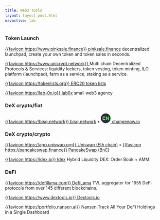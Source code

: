 ```yaml
---
title: Web3 Tools
layout: layout_post.html
navactive: lab
---
```


### Token Launch

[{{favicon https://www.pinksale.finance}} pinksale.finance](https://www.pinksale.finance) decentralized launchpad, create your own token and token sales in seconds.

[{{favicon https://www.unicrypt.network}} ](https://www.unicrypt.network/) Multi chain Decentralized Protocols & Services: liquidity lockers, token vesting, token minting, ILO platform (launchpad), farm as a service, staking as a service.

[{{favicon https://tokenlists.org}} ERC20 token lists](https://tokenlists.org)

[{{favicon https://lab-0x.io}} lab0x](https://lab-0x.io) small web3 agency

### DeX crypto/fiat

[{{favicon https://bisq.network}} bisq.network](https://bisq.network) &bullet; 
[<img class="favicon" src="/img/favicon-changenow-32x32.png"> changenow.io](https://changenow.io)

### DeX crypto/crypto

[{{favicon https://app.uniswap.org}} Uniswap (Eth chain)](https://app.uniswap.org/) &bullet;
[{{favicon https://pancakeswap.finance}} PancakeSwap (BnC)](https://pancakeswap.finance/) 

[{{favicon https://idex.io}} Idex](https://exchange.idex.io) Hybrid Liquidity DEX: Order Book + AMM.

### DeFi

[{{favicon https://defillama.com}} DefiLama](https://defillama.com) TVL aggregator for 1955 DeFi protocols from over 145 different blockchains.

[{{favicon https://www.dextools.io}} Dextools.io](https://www.dextools.io/app/en)

[{{favicon https://portfolio.nansen.ai}} Nansen](https://portfolio.nansen.ai/dashboard) Track All Your DeFi Holdings in a Single Dashboard


